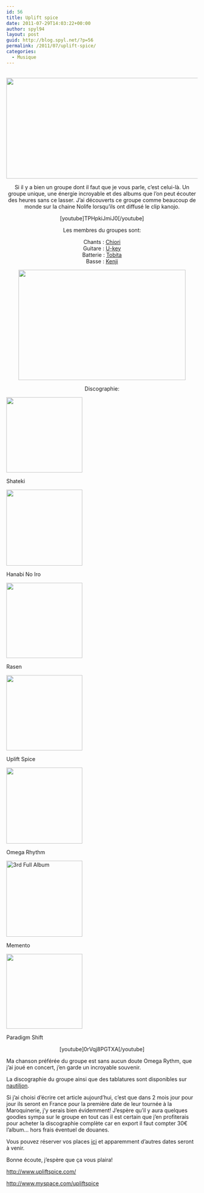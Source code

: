 ```yaml
---
id: 56
title: Uplift spice
date: 2011-07-29T14:03:22+00:00
author: spyl94
layout: post
guid: http://blog.spyl.net/?p=56
permalink: /2011/07/uplift-spice/
categories:
  - Musique
---
```

<p style="text-align: center;">
  <a href="http://blog.spyl.net/wp-content/uploads/2011/07/menu_27.jpg"><br /> </a><a href="http://blog.spyl.net/wp-content/uploads/2011/07/UpliftSpice_Logo.jpg"><img class="aligncenter size-full wp-image-59" title="UpliftSpice_Logo" src="http://blog.spyl.net/wp-content/uploads/2011/07/UpliftSpice_Logo.jpg" alt="" width="630" height="265" srcset="http://blog.spyl.net/wp-content/uploads/2011/07/UpliftSpice_Logo-300x126.jpg 300w, http://blog.spyl.net/wp-content/uploads/2011/07/UpliftSpice_Logo.jpg 1000w" sizes="(max-width: 630px) 100vw, 630px" /></a>
</p>

<p style="text-align: center;">
  Si il y a bien un groupe dont il faut que je vous parle, c&rsquo;est celui-là. Un groupe unique, une énergie incroyable et des albums que l&rsquo;on peut écouter des heures sans ce lasser. J&rsquo;ai découverts ce groupe comme beaucoup de monde sur la chaine Nolife lorsqu&rsquo;ils ont diffusé le clip kanojo.
</p>

<p style="text-align: center;">
  [youtube]TPHpkiJmiJ0[/youtube]
</p>

<p style="text-align: center;">
  Les membres du groupes sont:
</p>

<p style="text-align: center;">
  Chants : <a href="http://www.nautiljon.com/people/chiori+-uplift+spice.html" rel="nofollow" target="_blank">Chiori</a><br /> Guitare : <a href="http://www.nautiljon.com/people/u-key.html" rel="nofollow" target="_blank">U-key</a><br /> Batterie : <a href="http://www.nautiljon.com/people/tobita.html" rel="nofollow" target="_blank">Tobita</a><br /> Basse : <a href="http://www.nautiljon.com/people/kenji+-uplift+spice.html" rel="nofollow" target="_blank">Kenji</a>
</p>

<p style="text-align: center;">
  <a href="http://alf0.net/%7Espyl/blog/wp-content/uploads/2011/07/uplift_spice_320734.jpg"><img class="aligncenter size-full wp-image-66" title="uplift_spice_320734" src="http://blog.spyl.net/wp-content/uploads/2011/07/uplift_spice_320734.jpg" alt="" width="440" height="290" /></a>
</p>

<p style="text-align: center;">
  Discographie:
</p>

<div style="width: 210px" class="wp-caption alignleft">
  <img title="Shateki" src="http://www.upliftspice.com/disco/ZGRSH-2001.jpg" alt="" width="200" height="198" />
  
  <p class="wp-caption-text">
    Shateki
  </p>
</div>

<div style="width: 210px" class="wp-caption alignright">
  <img src="http://www.upliftspice.com/disco/ZGRSH-2002.jpg" alt="" width="200" height="200" />
  
  <p class="wp-caption-text">
    Hanabi No Iro
  </p>
</div>

<div style="width: 210px" class="wp-caption alignleft">
  <img src="http://www.upliftspice.com/disco/ZESH-2007.jpg" alt="" width="200" height="198" />
  
  <p class="wp-caption-text">
    Rasen
  </p>
</div>

<div style="width: 210px" class="wp-caption alignright">
  <img title="1st Full Album" src="http://www.upliftspice.com/disco/ZESH-2008.jpg" alt="" width="200" height="198" />
  
  <p class="wp-caption-text">
    Uplift Spice
  </p>
</div>

<div style="width: 210px" class="wp-caption alignleft">
  <img title="2nd Full Album " src="http://www.upliftspice.com/disco/ZEDY-2026.jpg" alt="" width="200" height="200" />
  
  <p class="wp-caption-text">
    Omega Rhythm
  </p>
</div>

<div style="width: 210px" class="wp-caption alignright">
  <img src="http://www.upliftspice.com/disco/GUDY-2006.jpg" alt="3rd Full Album " width="200" height="200" />
  
  <p class="wp-caption-text">
    Memento
  </p>
</div>

<div style="width: 210px" class="wp-caption alignleft">
  <img src="http://www.upliftspice.com/disco/GUDY-2009.jpg" alt="" width="200" height="197" />
  
  <p class="wp-caption-text">
    Paradigm Shift
  </p>
</div>

<p style="text-align: center;">
  [youtube]0rVqj8PGTXA[/youtube]
</p>

<p style="text-align: alignleft;">
  Ma chanson préférée du groupe est sans aucun doute Omega Rythm, que j&rsquo;ai joué en concert, j&rsquo;en garde un incroyable souvenir.
</p>

<p style="text-align: alignleft;">
  La discographie du groupe ainsi que des tablatures sont disponibles sur <a href="http://www.nautiljon.com/people/uplift+spice.html">nautiljon</a>.
</p>

<p style="text-align: alignleft;">
  Si j&rsquo;ai choisi d&rsquo;écrire cet article aujourd&rsquo;hui, c&rsquo;est que dans 2 mois jour pour jour ils seront en France pour la première date de leur tournée à la Maroquinerie, j&rsquo;y serais bien évidemment! J&rsquo;espère qu&rsquo;il y aura quelques goodies sympa sur le groupe en tout cas il est certain que j&rsquo;en profiterais pour acheter la discographie complète car en export il faut compter 30€ l&rsquo;album&#8230; hors frais éventuel de douanes.
</p>

<p style="text-align: alignleft;">
  Vous pouvez réserver vos places <a href="http://www.weezevent.com/TEST-ULS">ici</a> et apparemment d&rsquo;autres dates seront à venir.
</p>

<p style="text-align: alignleft;">
  Bonne écoute, j&rsquo;espère que ça vous plaira!
</p>

<http://www.upliftspice.com/>

<http://www.myspace.com/upliftspice>